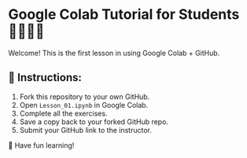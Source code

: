 # Google Colab Tutorial for Students 👩‍🎓👨‍🎓

Welcome! This is the first lesson in using Google Colab + GitHub.

## 📌 Instructions:
1. Fork this repository to your own GitHub.
2. Open `Lesson_01.ipynb` in Google Colab.
3. Complete all the exercises.
4. Save a copy back to your forked GitHub repo.
5. Submit your GitHub link to the instructor.

🧠 Have fun learning!

